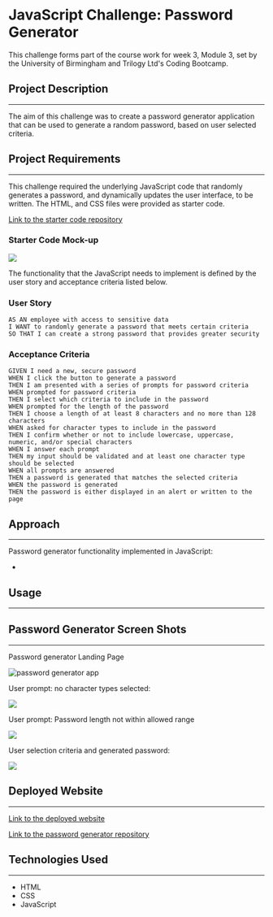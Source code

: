 # JavaScript Challenge: Password Generator

This challenge forms part of the course work for week 3, Module 3, set by the University of Birmingham and Trilogy Ltd's Coding Bootcamp.

## Project Description
---

The aim of this challenge was to create a password generator application that can be used to generate a random password, based on user selected criteria. 

## Project Requirements
---

This challenge required the underlying JavaScript code that randomly generates a password, and dynamically updates the user interface, to be written. The HTML, and CSS files were provided as starter code.

<a href="https://github.com/coding-boot-camp/friendly-parakeet"> Link to the starter code repository</a>


### Starter Code Mock-up

![](assets/images/password-generator-mockup.png)


The functionality that the JavaScript needs to implement is defined by the user story and acceptance criteria listed below.  



### User Story
```
AS AN employee with access to sensitive data
I WANT to randomly generate a password that meets certain criteria
SO THAT I can create a strong password that provides greater security

```


### Acceptance Criteria
```
GIVEN I need a new, secure password
WHEN I click the button to generate a password
THEN I am presented with a series of prompts for password criteria
WHEN prompted for password criteria
THEN I select which criteria to include in the password
WHEN prompted for the length of the password
THEN I choose a length of at least 8 characters and no more than 128 characters
WHEN asked for character types to include in the password
THEN I confirm whether or not to include lowercase, uppercase, numeric, and/or special characters
WHEN I answer each prompt
THEN my input should be validated and at least one character type should be selected
WHEN all prompts are answered
THEN a password is generated that matches the selected criteria
WHEN the password is generated
THEN the password is either displayed in an alert or written to the page

```


## Approach 
---
Password generator functionality implemented in JavaScript:

- 


## Usage
---


##  Password Generator Screen Shots
---

Password generator Landing Page

![password generator app](assets/images/psw_gen_landing.png)




User prompt: no character types selected:

![](assets/images/psw_length_not_selected.png)

User prompt: Password length not within allowed range

![](assets/images/psw_length_not_selected.png)

User selection criteria and generated password:

![](assets/images/in-action.png)

## Deployed Website
---

<a href="https://beanalini.github.io/OpenSesame/">Link to the deployed website </a>


<a href="https://github.com/Beanalini/OpenSesame"> Link to the password generator repository</a>

## Technologies Used
---
- HTML
- CSS
- JavaScript
